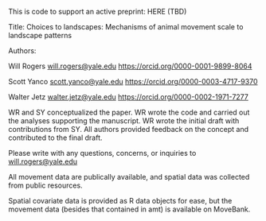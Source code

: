 This is code to support an active preprint: HERE (TBD)

Title: Choices to landscapes: Mechanisms of animal movement scale to landscape patterns

Authors: 

Will Rogers will.rogers@yale.edu https://orcid.org/0000-0001-9899-8064 

Scott Yanco scott.yanco@yale.edu https://orcid.org/0000-0003-4717-9370 

Walter Jetz walter.jetz@yale.edu https://orcid.org/0000-0002-1971-7277


WR and SY conceptualized the paper. WR wrote the code and carried out the analyses supporting the manuscript. WR wrote the initial draft with contributions from SY. All authors provided feedback on the concept and contributed to the final draft. 


Please write with any questions, concerns, or inquiries to will.rogers@yale.edu

All movement data are publically available, and spatial data was collected from public resources. 

Spatial covariate data is provided as R data objects for ease, but the movement data (besides that contained in amt) is available on MoveBank.
